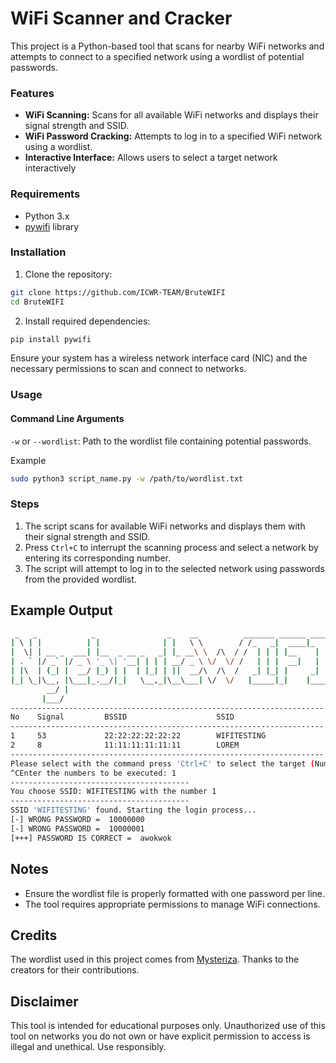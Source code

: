 # WiFi Scanner and Cracker

This project is a Python-based tool that scans for nearby WiFi networks and attempts to connect to a specified network using a wordlist of potential passwords.

### Features

* **WiFi Scanning:** Scans for all available WiFi networks and displays their signal strength and SSID.
* **WiFi Password Cracking:** Attempts to log in to a specified WiFi network using a wordlist.
* **Interactive Interface:** Allows users to select a target network interactively

### Requirements

* Python 3.x
* [pywifi](https://github.com/awkman/pywifi) library

### Installation

1. Clone the repository:

```bash
git clone https://github.com/ICWR-TEAM/BruteWIFI
cd BruteWIFI
```

2. Install required dependencies:

```bash
pip install pywifi
```

Ensure your system has a wireless network interface card (NIC) and the necessary permissions to scan and connect to networks.

### Usage

#### Command Line Arguments

`-w` or `--wordlist`:  Path to the wordlist file containing potential passwords.

Example

```bash
sudo python3 script_name.py -w /path/to/wordlist.txt
```

### Steps

1. The script scans for available WiFi networks and displays them with their signal strength and SSID.
2. Press `Ctrl+C` to interrupt the scanning process and select a network by entering its corresponding number.
3. The script will attempt to log in to the selected network using passwords from the provided wordlist.

## Example Output

```bash
 _   _            _                _    __          _______ ______ _____
| \ | |          | |              | |   \ \        / /_   _|  ____|_   _|
|  \| | __ _  ___| |__  _ __ _   _| |_ __\ \  /\  / /  | | | |__    | |  
| . ` |/ _` |/ _ \ '_ \| '__| | | | __/ _ \ \/  \/ /   | | |  __|   | |  
| |\  | (_| |  __/ |_) | |  | |_| | ||  __/\  /\  /   _| |_| |     _| |_
|_| \_|\__, |\___|_.__/|_|   \__,_|\__\___| \/  \/   |_____|_|    |_____|
        __/ |                                                        
       |___/                                                         
----------------------------------------------------------------------
No    Signal         BSSID                    SSID
----------------------------------------------------------------------
1     53             22:22:22:22:22:22        WIFITESTING
2     8              11:11:11:11:11:11        LOREM
----------------------------------------------------------------------
Please select with the command press 'Ctrl+C' to select the target (Number)
^CEnter the numbers to be executed: 1
----------------------------------------
You choose SSID: WIFITESTING with the number 1
----------------------------------------
SSID 'WIFITESTING' found. Starting the login process...
[-] WRONG PASSWORD =  10000000
[-] WRONG PASSWORD =  10000001
[+++] PASSWORD IS CORRECT =  awokwok
```

## Notes

* Ensure the wordlist file is properly formatted with one password per line.
* The tool requires appropriate permissions to manage WiFi connections.

## Credits

The wordlist used in this project comes from [Mysteriza](https://github.com/Mysteriza/WiFi-Password-Wordlist). Thanks to the creators for their contributions.

## Disclaimer

This tool is intended for educational purposes only. Unauthorized use of this tool on networks you do not own or have explicit permission to access is illegal and unethical. Use responsibly.

